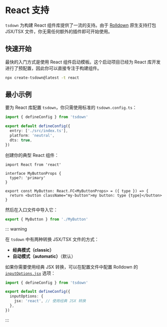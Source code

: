 # React 支持

`tsdown` 为构建 React 组件库提供了一流的支持。由于 [Rolldown](https://rolldown.rs/) 原生支持打包 JSX/TSX 文件，你无需任何额外的插件即可开始使用。

## 快速开始

最快的入门方式是使用 React 组件启动模板。这个启动项目已经为 React 库开发进行了预配置，因此你可以直接专注于构建组件。

```bash
npx create-tsdown@latest -t react
```

## 最小示例

要为 React 库配置 `tsdown`，你只需使用标准的 `tsdown.config.ts`：

```ts [tsdown.config.ts]
import { defineConfig } from 'tsdown'

export default defineConfig({
  entry: ['./src/index.ts'],
  platform: 'neutral',
  dts: true,
})
```

创建你的典型 React 组件：

```tsx [MyButton.tsx]
import React from 'react'

interface MyButtonProps {
  type?: 'primary'
}

export const MyButton: React.FC<MyButtonProps> = ({ type }) => {
  return <button className="my-button">my button: type {type}</button>
}
```

然后在入口文件中导入它：

```ts [index.ts]
export { MyButton } from './MyButton'
```

::: warning

在 `tsdown` 中有两种转换 JSX/TSX 文件的方式：

- **经典模式（classic）**
- **自动模式（automatic）**（默认）

如果你需要使用经典 JSX 转换，可以在配置文件中配置 Rolldown 的 [`inputOptions.jsx`](https://rolldown.rs/reference/config-options#jsx) 选项：

```ts [tsdown.config.ts]
import { defineConfig } from 'tsdown'

export default defineConfig({
  inputOptions: {
    jsx: 'react', // 使用经典 JSX 转换
  },
})
```

:::
